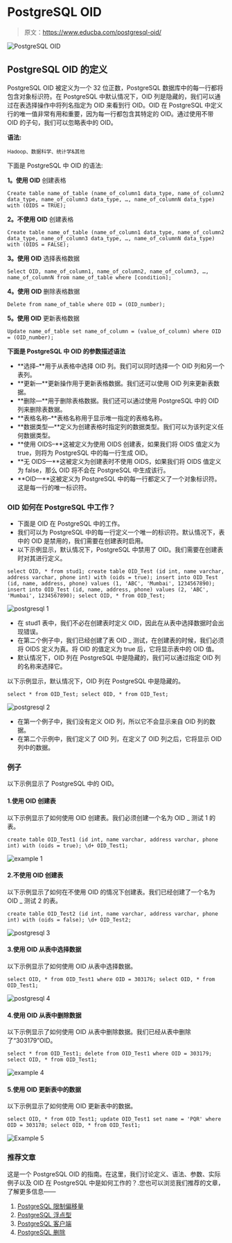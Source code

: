 # PostgreSQL OID

> 原文：<https://www.educba.com/postgresql-oid/>

![PostgreSQL OID](img/af7dd3021a76924d88dce037a8e77ab6.png)



## PostgreSQL OID 的定义

PostgreSQL OID 被定义为一个 32 位正数，PostgreSQL 数据库中的每一行都将包含对象标识符。在 PostgreSQL 中默认情况下，OID 列是隐藏的，我们可以通过在表选择操作中将列名指定为 OID 来看到行 OID。OID 在 PostgreSQL 中定义行的唯一值非常有用和重要，因为每一行都包含其特定的 OID。通过使用不带 OID 的子句，我们可以忽略表中的 OID。

**语法:**

<small>Hadoop、数据科学、统计学&其他</small>

下面是 PostgreSQL 中 OID 的语法:

**1。使用 OID** 创建表格

`Create table name_of_table (name_of_column1 data_type, name_of_column2 data_type, name_of_column3 data_type, …, name_of_columnN data_type) with (OIDS = TRUE);`

**2。不使用 OID** 创建表格

`Create table name_of_table (name_of_column1 data_type, name_of_column2 data_type, name_of_column3 data_type, …, name_of_columnN data_type) with (OIDS = FALSE);`

**3。使用 OID** 选择表格数据

`Select OID, name_of_column1, name_of_column2, name_of_column3, …, name_of_columnN from name_of_table where [condition];`

**4。使用 OID** 删除表格数据

`Delete from name_of_table where OID = (OID_number);`

**5。使用 OID** 更新表格数据

`Update name_of_table set name_of_column = (value_of_column) where OID = (OID_number);`

**下面是 PostgreSQL 中 OID 的参数描述语法**

*   **选择–**用于从表格中选择 OID 列。我们可以同时选择一个 OID 列和另一个表列。
*   **更新—**更新操作用于更新表格数据。我们还可以使用 OID 列来更新表数据。
*   **删除—**用于删除表格数据。我们还可以通过使用 PostgreSQL 中的 OID 列来删除表数据。
*   **表格名称–**表格名称用于显示唯一指定的表格名称。
*   **数据类型—**定义为创建表格时指定列的数据类型。我们可以为该列定义任何数据类型。
*   **使用 OIDS–**这被定义为使用 OIDS 创建表，如果我们将 OIDS 值定义为 true，则将为 PostgreSQL 中的每一行生成 OID。
*   **无 OIDS—**这被定义为创建表时不使用 OIDS，如果我们将 OIDS 值定义为 false，那么 OID 将不会在 PostgreSQL 中生成该行。
*   **OID—**这被定义为 PostgreSQL 中的每一行都定义了一个对象标识符。这是每一行的唯一标识符。

### OID 如何在 PostgreSQL 中工作？

*   下面是 OID 在 PostgreSQL 中的工作。
*   我们可以为 PostgreSQL 中的每一行定义一个唯一的标识符。默认情况下，表中的 OID 是禁用的，我们需要在创建表时启用。
*   以下示例显示，默认情况下，PostgreSQL 中禁用了 OID。我们需要在创建表时对其进行定义。

`select OID, * from stud1;
create table OID_Test (id int, name varchar, address varchar, phone int) with (oids = true);
insert into OID_Test (id, name, address, phone) values (1, 'ABC', 'Mumbai', 1234567890);
insert into OID_Test (id, name, address, phone) values (2, 'ABC', 'Mumbai', 1234567890);
select OID, * from OID_Test;`

![postgresql 1](img/6d4a54853438a5f3753dc59feee7a49d.png)



*   在 stud1 表中，我们不必在创建表时定义 OID，因此在从表中选择数据时会出现错误。
*   在第二个例子中，我们已经创建了表 OID _ 测试，在创建表的时候，我们必须将 OIDS 定义为真。将 OID 的值定义为 true 后，它将显示表中的 OID 值。
*   默认情况下，OID 列在 PostgreSQL 中是隐藏的，我们可以通过指定 OID 列的名称来选择它。

以下示例显示，默认情况下，OID 列在 PostgreSQL 中是隐藏的。

`select * from OID_Test;
select OID, * from OID_Test;`

![postgresql 2](img/ba3605604ae7c3839181e7827a6c40c3.png)



*   在第一个例子中，我们没有定义 OID 列，所以它不会显示来自 OID 列的数据。
*   在第二个示例中，我们定义了 OID 列，在定义了 OID 列之后，它将显示 OID 列中的数据。

### 例子

以下示例显示了 PostgreSQL 中的 OID。

#### 1.使用 OID 创建表

以下示例显示了如何使用 OID 创建表。我们必须创建一个名为 OID _ 测试 1 的表。

`create table OID_Test1 (id int, name varchar, address varchar, phone int) with (oids = true);
\d+ OID_Test1;`

![example 1](img/0cb0feb27b8634413e88e17b7a3a5f24.png)



#### 2.不使用 OID 创建表

以下示例显示了如何在不使用 OID 的情况下创建表。我们已经创建了一个名为 OID _ 测试 2 的表。

`create table OID_Test2 (id int, name varchar, address varchar, phone int) with (oids = false);
\d+ OID_Test2;`

![postgresql 3](img/c8a916ebeaca34c82a882d499a479c5e.png)



#### 3.使用 OID 从表中选择数据

以下示例显示了如何使用 OID 从表中选择数据。

`select OID, * from OID_Test1 where OID = 303176;
select OID, * from OID_Test1;`

![postgresql 4](img/1cfde150be55e49ad0facce8e7618ccd.png)



#### 4.使用 OID 从表中删除数据

以下示例显示了如何使用 OID 从表中删除数据。我们已经从表中删除了“303179”OID。

`select * from OID_Test1;
delete from OID_Test1 where OID = 303179;
select OID, * from OID_Test1;`

![example 4](img/b415e563277f9e5e6ef74840c336179d.png)



#### 5.使用 OID 更新表中的数据

以下示例显示了如何使用 OID 更新表中的数据。

`select OID, * from OID_Test1;
update OID_Test1 set name = 'PQR' where OID = 303178;
select OID, * from OID_Test1;`

![Example 5](img/b166b91c11a724817b4679d1db50fe0b.png)



### 推荐文章

这是一个 PostgreSQL OID 的指南。在这里，我们讨论定义、语法、参数、实际例子以及 OID 在 PostgreSQL 中是如何工作的？.您也可以浏览我们推荐的文章，了解更多信息——

1.  [PostgreSQL 限制偏移量](https://www.educba.com/postgresql-limit-offset/)
2.  [PostgreSQL 浮点型](https://www.educba.com/postgresql-float/)
3.  [PostgreSQL 客户端](https://www.educba.com/postgresql-client/)
4.  [PostgreSQL 删除](https://www.educba.com/postgresql-delete/)